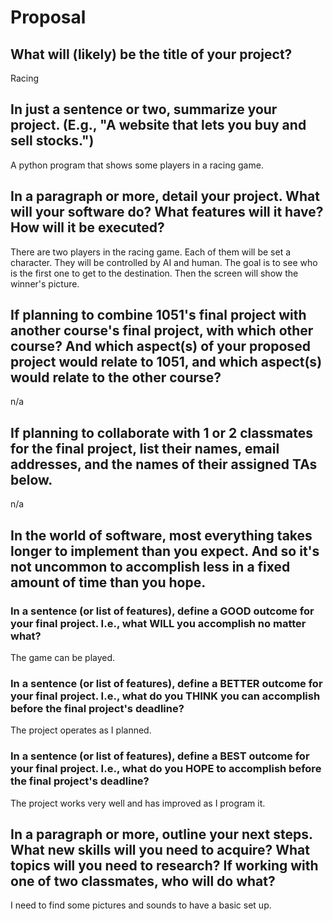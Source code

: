 # Proposal

## What will (likely) be the title of your project?

Racing

## In just a sentence or two, summarize your project. (E.g., "A website that lets you buy and sell stocks.")

A python program that shows some players in a racing game.

## In a paragraph or more, detail your project. What will your software do? What features will it have? How will it be executed?

There are two players in the racing game. Each of them will be set a character. They will be controlled by AI and human. The goal is to see who is the first one to get to the destination. Then the screen will show the winner's picture.

## If planning to combine 1051's final project with another course's final project, with which other course? And which aspect(s) of your proposed project would relate to 1051, and which aspect(s) would relate to the other course?

n/a

## If planning to collaborate with 1 or 2 classmates for the final project, list their names, email addresses, and the names of their assigned TAs below.

n/a

## In the world of software, most everything takes longer to implement than you expect. And so it's not uncommon to accomplish less in a fixed amount of time than you hope.

### In a sentence (or list of features), define a GOOD outcome for your final project. I.e., what WILL you accomplish no matter what?

The game can be played.

### In a sentence (or list of features), define a BETTER outcome for your final project. I.e., what do you THINK you can accomplish before the final project's deadline?

The project operates as I planned.

### In a sentence (or list of features), define a BEST outcome for your final project. I.e., what do you HOPE to accomplish before the final project's deadline?

The project works very well and has improved as I program it.

## In a paragraph or more, outline your next steps. What new skills will you need to acquire? What topics will you need to research? If working with one of two classmates, who will do what?

I need to find some pictures and sounds to have a basic set up.
